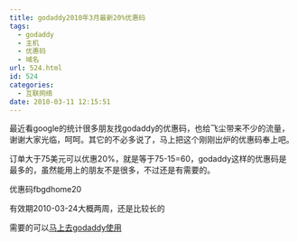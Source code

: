 ```yaml
---
title: godaddy2010年3月最新20%优惠码
tags:
  - godaddy
  - 主机
  - 优惠码
  - 域名
url: 524.html
id: 524
categories:
  - 互联网络
date: 2010-03-11 12:15:51
---
```


最近看google的统计很多朋友找godaddy的优惠码，也给飞尘带来不少的流量，谢谢大家光临，呵呵。其它的不必多说了，马上把这个刚刚出炉的优惠码奉上吧。  

订单大于75美元可以优惠20%，就是等于75-15=60，godaddy这样的优惠码是最多的，虽然能用上的朋友不是很多，不过还是有需要的。  

优惠码fbgdhome20  

有效期2010-03-24大概两周，还是比较长的  

需要的可以[马上去godaddy使用](https://www.godaddy.com/default.aspx?prog_id=GoDaddy&isc=fbgdhome20)
